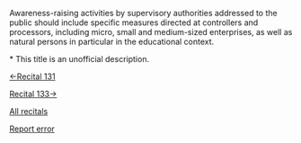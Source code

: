 
Awareness-raising activities by supervisory authorities addressed to the public should include specific measures directed at controllers and processors, including micro, small and medium-sized enterprises, as well as natural persons in particular in the educational context.


\* This title is an unofficial description.




[←Recital 131](https://gdpr-info.eu/recitals/no-131/ "131 - Attempt of an Amicable Settlement")


[Recital 133→](https://gdpr-info.eu/recitals/no-133/ "133 - Mutual Assistance and Provisional Measures")


[All recitals](https://gdpr-info.eu/recitals/)

[Report error](https://gdpr-info.eu/gf/?TB_iframe=true&height=306 "Your message")

